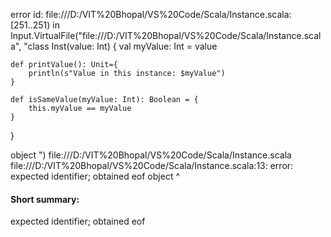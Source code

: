 error id: file:///D:/VIT%20Bhopal/VS%20Code/Scala/Instance.scala:[251..251) in Input.VirtualFile("file:///D:/VIT%20Bhopal/VS%20Code/Scala/Instance.scala", "class Inst(value: Int) {
    val myValue: Int = value

    def printValue(): Unit={
        println(s"Value in this instance: $myValue")
    }

    def isSameValue(myValue: Int): Boolean = {
        this.myValue == myValue
    }
}

object ")
file:///D:/VIT%20Bhopal/VS%20Code/Scala/Instance.scala
file:///D:/VIT%20Bhopal/VS%20Code/Scala/Instance.scala:13: error: expected identifier; obtained eof
object 
       ^
#### Short summary: 

expected identifier; obtained eof